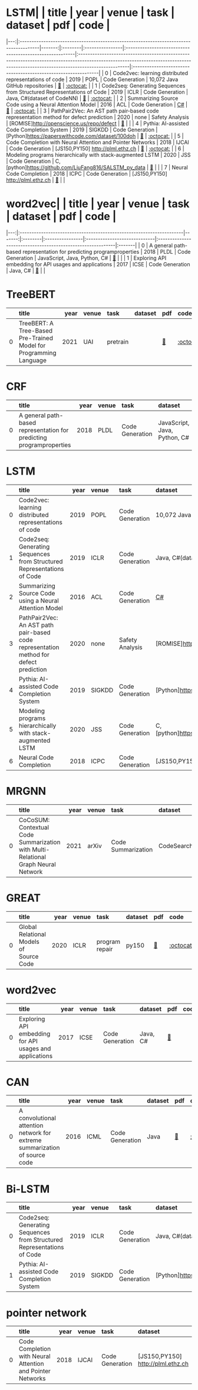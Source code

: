 # LSTM|    | title                                                                                 |   year | venue   | task            | dataset                                                 | pdf                                                                                                                                                                              | code                                                           |
|---:|:--------------------------------------------------------------------------------------|-------:|:--------|:----------------|:--------------------------------------------------------|:---------------------------------------------------------------------------------------------------------------------------------------------------------------------------------|:---------------------------------------------------------------|
|  0 | Code2vec: learning distributed representations of code                                |   2019 | POPL    | Code Generation | 10,072 Java GitHub repositories                         | [📑](https://arxiv.org/pdf/1803.09473)                                                                                                                                           | [:octocat:](https://github.com/tech-srl/code2vec)              |
|  1 | Code2seq: Generating Sequences from Structured Representations of Code                |   2019 | ICLR    | Code Generation | Java, C#(dataset of CodeNN)                             | [📑](https://arxiv.org/pdf/1808.01400)                                                                                                                                           | [:octocat:](https://github.com/tech-srl/code2seq)              |
|  2 | Summarizing Source Code using a Neural Attention Model                                |   2016 | ACL     | Code Generation | [C#](https://archive.org/details/stackexchange)         | [📑](https://aclanthology.org/P16-1195.pdf)                                                                                                                                      | [:octocat:](https://github.com/sriniiyer/codenn)               |
|  3 | PathPair2Vec: An AST path pair-based code representation method for defect prediction |   2020 | none    | Safety Analysis | [ROMISE]http://openscience.us/repo/defect               | [📑](https://www.sciencedirect.com/science/article/pii/S2590118420300393?casa_token=pfmwUOVUKIUAAAAA:52j0Rrj6d777nC-sY7yPCjK3oj3gwipxCJ-_wq91PzWguaFqzcop76sXyBNuW6XupmKV9OaBDg) |                                                                |
|  4 | Pythia: AI-assisted Code Completion System                                            |   2019 | SIGKDD  | Code Generation | [Python]https://paperswithcode.com/dataset/100doh       | [📑](https://dl.acm.org/doi/pdf/10.1145/3292500.3330699)                                                                                                                         | [:octocat:](https://github.com/Microsoft/PTVS)                 |
|  5 | Code Completion with Neural Attention and Pointer Networks                            |   2018 | IJCAI   | Code Generation | [JS150,PY150] http://plml.ethz.ch                       | [📑](https://ieeexplore.ieee.org/abstract/document/7985683)                                                                                                                      | [:octocat:](https://github.com/jack57lee/neuralCodeCompletion) |
|  6 | Modeling programs hierarchically with stack-augmented LSTM                            |   2020 | JSS     | Code Generation | C, [python]https://github.com/LiuFang816/SALSTM_py_data | [📑](https://www.sciencedirect.com/science/article/pii/S0164121220300297?casa_token=B2mvgbpiwFUAAAAA:kpOAhKMiSEnvJPN0as8qH-_8EMDK-pF5bu_e8TT6_4c6Kae5gMhvi-00_nzSC3Y4VHNzoAFzqQ) |                                                                |
|  7 | Neural Code Completion                                                                |   2018 | ICPC    | Code Generation | [JS150,PY150] http://plml.ethz.ch                       | [📑](https://openreview.net/pdf?id=rJbPBt9lg)                                                                                                                                    |                                                                |
# word2vec|    | title                                                                |   year | venue   | task            | dataset                      | pdf                                                         | code   |
|---:|:---------------------------------------------------------------------|-------:|:--------|:----------------|:-----------------------------|:------------------------------------------------------------|:-------|
|  0 | A general path-based representation for predicting programproperties |   2018 | PLDL    | Code Generation | JavaScript, Java, Python, C# | [📑](https://dl.acm.org/doi/pdf/10.1145/3296979.3192412)    |        |
|  1 | Exploring API embedding for API usages and applications              |   2017 | ICSE    | Code Generation | Java, C#                     | [📑](https://ieeexplore.ieee.org/abstract/document/7985683) |        |
# TreeBERT
|    | title                                                             |   year | venue   | task     | dataset   | pdf                                    | code                                           |
|---:|:------------------------------------------------------------------|-------:|:--------|:---------|:----------|:---------------------------------------|:-----------------------------------------------|
|  0 | TreeBERT: A Tree-Based Pre-Trained Model for Programming Language |   2021 | UAI     | pretrain |           | [📑](https://arxiv.org/abs/2105.12485) | [:octocat:](https://github.com/17385/TreeBERT) |
# CRF
|    | title                                                                |   year | venue   | task            | dataset                      | pdf                                                      | code   |
|---:|:---------------------------------------------------------------------|-------:|:--------|:----------------|:-----------------------------|:---------------------------------------------------------|:-------|
|  0 | A general path-based representation for predicting programproperties |   2018 | PLDL    | Code Generation | JavaScript, Java, Python, C# | [📑](https://dl.acm.org/doi/pdf/10.1145/3296979.3192412) |        |
# LSTM
|    | title                                                                                 |   year | venue   | task            | dataset                                                 | pdf                                                                                                                                                                              | code                                              |
|---:|:--------------------------------------------------------------------------------------|-------:|:--------|:----------------|:--------------------------------------------------------|:---------------------------------------------------------------------------------------------------------------------------------------------------------------------------------|:--------------------------------------------------|
|  0 | Code2vec: learning distributed representations of code                                |   2019 | POPL    | Code Generation | 10,072 Java GitHub repositories                         | [📑](https://arxiv.org/pdf/1803.09473)                                                                                                                                           | [:octocat:](https://github.com/tech-srl/code2vec) |
|  1 | Code2seq: Generating Sequences from Structured Representations of Code                |   2019 | ICLR    | Code Generation | Java, C#(dataset of CodeNN)                             | [📑](https://arxiv.org/pdf/1808.01400)                                                                                                                                           | [:octocat:](https://github.com/tech-srl/code2seq) |
|  2 | Summarizing Source Code using a Neural Attention Model                                |   2016 | ACL     | Code Generation | [C#](https://archive.org/details/stackexchange)         | [📑](https://aclanthology.org/P16-1195.pdf)                                                                                                                                      | [:octocat:](https://github.com/sriniiyer/codenn)  |
|  3 | PathPair2Vec: An AST path pair-based code representation method for defect prediction |   2020 | none    | Safety Analysis | [ROMISE]http://openscience.us/repo/defect               | [📑](https://www.sciencedirect.com/science/article/pii/S2590118420300393?casa_token=pfmwUOVUKIUAAAAA:52j0Rrj6d777nC-sY7yPCjK3oj3gwipxCJ-_wq91PzWguaFqzcop76sXyBNuW6XupmKV9OaBDg) |                                                   |
|  4 | Pythia: AI-assisted Code Completion System                                            |   2019 | SIGKDD  | Code Generation | [Python]https://paperswithcode.com/dataset/100doh       | [📑](https://dl.acm.org/doi/pdf/10.1145/3292500.3330699)                                                                                                                         | [:octocat:](https://github.com/Microsoft/PTVS)    |
|  5 | Modeling programs hierarchically with stack-augmented LSTM                            |   2020 | JSS     | Code Generation | C, [python]https://github.com/LiuFang816/SALSTM_py_data | [📑](https://www.sciencedirect.com/science/article/pii/S0164121220300297?casa_token=B2mvgbpiwFUAAAAA:kpOAhKMiSEnvJPN0as8qH-_8EMDK-pF5bu_e8TT6_4c6Kae5gMhvi-00_nzSC3Y4VHNzoAFzqQ) |                                                   |
|  6 | Neural Code Completion                                                                |   2018 | ICPC    | Code Generation | [JS150,PY150] http://plml.ethz.ch                       | [📑](https://openreview.net/pdf?id=rJbPBt9lg)                                                                                                                                    |                                                   |
# MRGNN
|    | title                                                                             |   year | venue   | task               | dataset       | pdf                                    | code   |
|---:|:----------------------------------------------------------------------------------|-------:|:--------|:-------------------|:--------------|:---------------------------------------|:-------|
|  0 | CoCoSUM: Contextual Code Summarization with Multi-Relational Graph Neural Network |   2021 | arXiv   | Code Summarization | CodeSearchNet | [📑](https://arxiv.org/abs/2107.01933) |        |
# GREAT
|    | title                                   |   year | venue   | task           | dataset   | pdf                                              | code                                                      |
|---:|:----------------------------------------|-------:|:--------|:---------------|:----------|:-------------------------------------------------|:----------------------------------------------------------|
|  0 | Global Relational Models of Source Code |   2020 | ICLR    | program repair | py150     | [📑](https://openreview.net/forum?id=B1lnbRNtwr) | [:octocat:](https://github.com/VHellendoorn/ICLR20-Great) |
# word2vec
|    | title                                                   |   year | venue   | task            | dataset   | pdf                                                         | code   |
|---:|:--------------------------------------------------------|-------:|:--------|:----------------|:----------|:------------------------------------------------------------|:-------|
|  0 | Exploring API embedding for API usages and applications |   2017 | ICSE    | Code Generation | Java, C#  | [📑](https://ieeexplore.ieee.org/abstract/document/7985683) |        |
# CAN
|    | title                                                                      |   year | venue   | task            | dataset   | pdf                                                     | code                                                               |
|---:|:---------------------------------------------------------------------------|-------:|:--------|:----------------|:----------|:--------------------------------------------------------|:-------------------------------------------------------------------|
|  0 | A convolutional attention network for extreme summarization of source code |   2016 | ICML    | Code Generation | Java      | [📑](http://proceedings.mlr.press/v48/allamanis16.html) | [:octocat:](https://github.com/mast-group/convolutional-attention) |
# Bi-LSTM
|    | title                                                                  |   year | venue   | task            | dataset                                           | pdf                                                      | code                                              |
|---:|:-----------------------------------------------------------------------|-------:|:--------|:----------------|:--------------------------------------------------|:---------------------------------------------------------|:--------------------------------------------------|
|  0 | Code2seq: Generating Sequences from Structured Representations of Code |   2019 | ICLR    | Code Generation | Java, C#(dataset of CodeNN)                       | [📑](https://arxiv.org/pdf/1808.01400)                   | [:octocat:](https://github.com/tech-srl/code2seq) |
|  1 | Pythia: AI-assisted Code Completion System                             |   2019 | SIGKDD  | Code Generation | [Python]https://paperswithcode.com/dataset/100doh | [📑](https://dl.acm.org/doi/pdf/10.1145/3292500.3330699) | [:octocat:](https://github.com/Microsoft/PTVS)    |
# pointer network
|    | title                                                      |   year | venue   | task            | dataset                           | pdf                                                         | code                                                           |
|---:|:-----------------------------------------------------------|-------:|:--------|:----------------|:----------------------------------|:------------------------------------------------------------|:---------------------------------------------------------------|
|  0 | Code Completion with Neural Attention and Pointer Networks |   2018 | IJCAI   | Code Generation | [JS150,PY150] http://plml.ethz.ch | [📑](https://ieeexplore.ieee.org/abstract/document/7985683) | [:octocat:](https://github.com/jack57lee/neuralCodeCompletion) |
